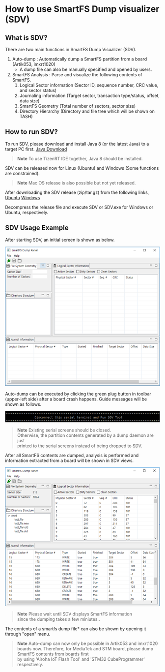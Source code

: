 # How to use SmartFS Dump visualizer (SDV)

## What is SDV?

There are two main functions in SmartFS Dump Visualizer (SDV).
1. Auto-dump
   : Automatically dump a SmartFS partition from a board (Artik053, imxrt1020)
     - A dump file can also be manually specified and opened by users.
2. SmartFS Analysis
   : Parse and visualize the following contents of SmartFS.
     1) Logical Sector information (Sector ID, sequence number, CRC value, and sector status)
     2) Journaling information (Target sector, transaction type/status, offset, data size)
     3) SmartFS Geometry (Total number of sectors, sector size)
     4) Directory Hierarchy (Directory and file tree which will be shown on TASH)


## How to run SDV?
To run SDV, please download and install Java 8 (or the latest Java) to a target PC first.
[Java Download](https://www.java.com/ko/download/manual.jsp)

>**Note** To use TizenRT IDE together, Java 8 should be installed.

SDV can be released now for Linux (Ubuntu) and Windows (Some functions are constrained).

>**Note** Mac OS release is also possible but not yet released.

After downloading the SDV release (zip/tar.gz) from the following links,
[Ubuntu](../tools/fs/FS_Dump_Parser/Release/SDV_v2.0_20200210_Ubuntu.tar.gz)
[Windows](../tools/fs/FS_Dump_Parser/Release/SDV_v1.1_20190903_Windows.zip)

Decompress the release file and execute SDV or SDV.exe for Windows or Ubuntu, respectively.


## SDV Usage Example
After starting SDV, an initial screen is shown as below.

![Initial](./media/Initial_screen_20200210.png)

Auto-dump can be executed by clicking the green plug button in toolbar (upper-left side)
after a board crash happens. Guide messages will be shown as follows.

![Disconnect](./media/Disconnect_msg.png)

>**Note** Existing serial screens should be closed.  
>         Otherwise, the partition contents generated by a dump daemon are just  
>         printed to the serial screens instead of being dropped to SDV.

After all SmartFS contents are dumped, analysis is performed and information extracted from a board will be shown in SDV views.

![JournalingLoaded](./media/Journaling_loaded.png)

>**Note** Please wait until SDV displays SmartFS information  
>         since the dumping takes a few miniutes..

The contents of a smartfs dump file* can also be shown by opening it through "open" menu.

>**Note** Auto-dump can now only be possible in Artik053 and imxrt1020 boards now.
>         Therefore, for MediaTek and STM board, please dump SmartFS contents from boards first  
>         by using 'Airoha IoT Flash Tool' and 'STM32 CubeProgrammer' respectively.
